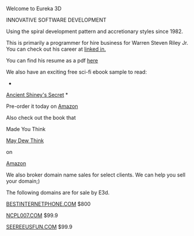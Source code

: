 Welcome to Eureka 3D

INNOVATIVE SOFTWARE DEVELOPMENT

Using the spiral development pattern and accretionary styles since 1982.

This is primarily a programmer for hire business for Warren Steven Riley Jr.  You can check out his career at [linked in.](http://linkedin.com/in/wsriley)

You can find his resume as a pdf [here](http://e3d.us/Resume_Steve_Riley_-_2019.pdf)


We also have an exciting free sci-fi ebook sample to read: 

*
[Ancient Shiney's Secret](http://e3d.us/rare-ass.pdf)
*

Pre-order it today on [Amazon](https://www.amazon.com/dp/B07TQH2ZFP)

Also check out the book that 

Made You Think 

[May Dew Think](https://www.amazon.com/dp/B07TRNN833) 

on 

[Amazon](https://www.amazon.com/dp/B07TRNN833) 

We also broker domain name sales for select clients.  We can help you sell your domain;)

The following domains are for sale by E3d.

[BESTINTERNETPHONE.COM](http://BESTINTERNETPHONE.COM) $800

[NCPL007.COM](http://NCPL007.COM)	$99.9

[SEEREEUSFUN.COM](http://SEEREEUSFUN.COM)	$99.9
